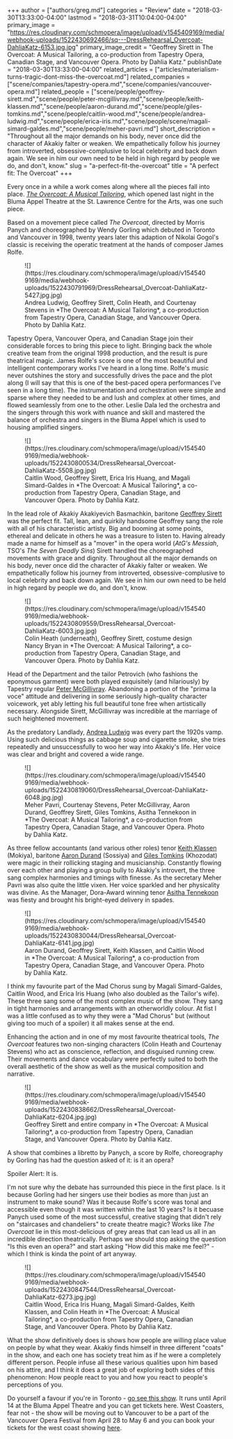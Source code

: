 +++
author = ["authors/greg.md"]
categories = "Review"
date = "2018-03-30T13:33:00-04:00"
lastmod = "2018-03-31T10:04:00-04:00"
primary_image = "https://res.cloudinary.com/schmopera/image/upload/v1545409169/media/webhook-uploads/1522430692466/sq---DressRehearsal_Overcoat-DahliaKatz-6153.jpg.jpg"
primary_image_credit = "Geoffrey Sirett in The Overcoat: A Musical Tailoring, a co-production from Tapestry Opera, Canadian Stage, and Vancouver Opera. Photo by Dahlia Katz."
publishDate = "2018-03-30T13:33:00-04:00"
related_articles = ["articles/materialism-turns-tragic-dont-miss-the-overcoat.md"]
related_companies = ["scene/companies/tapestry-opera.md","scene/companies/vancouver-opera.md"]
related_people = ["scene/people/geoffrey-sirett.md","scene/people/peter-mcgillivray.md","scene/people/keith-klassen.md","scene/people/aaron-durand.md","scene/people/giles-tomkins.md","scene/people/caitlin-wood.md","scene/people/andrea-ludwig.md","scene/people/erica-iris.md","scene/people/scene/magali-simard-galdes.md","scene/people/meher-pavri.md"]
short_description = "Throughout all the major demands on his body, never once did the character of Akakiy falter or weaken. We empathetically follow his journey from introverted, obsessive-complusive to local celebrity and back down again. We see in him our own need to be held in high regard by people we do, and don&#039;t, know."
slug = "a-perfect-fit-the-overcoat"
title = "A perfect fit: The Overcoat"
+++

Every once in a while a work comes along where all the pieces fall into place. [*The Overcoat: A Musical Tailoring*](https://www.canadianstage.com/online/overcoat), which opened last night in the Bluma Appel Theatre at the St. Lawrence Centre for the Arts, was one such piece. 

Based on a movement piece called *The Overcoat*, directed by Morris Panych and choreographed by Wendy Gorling which debuted in Toronto and Vancouver in 1998, twenty years later this adaption of Nikolai Gogol's classic is receiving the operatic treatment at the hands of composer James Rolfe. 

<figure data-type="image">
![](https://res.cloudinary.com/schmopera/image/upload/v1545409169/media/webhook-uploads/1522430791969/DressRehearsal_Overcoat-DahliaKatz-5427.jpg.jpg)
<figcaption>Andrea Ludwig, Geoffrey Sirett, Colin Heath, and Courtenay Stevens in *The Overcoat: A Musical Tailoring*, a co-production from Tapestry Opera, Canadian Stage, and Vancouver Opera. Photo by Dahlia Katz.</figcaption>
</figure>

Tapestry Opera, Vancouver Opera, and Canadian Stage join their considerable forces to bring this piece to light. Bringing back the whole creative team from the original 1998 production, and the result is pure theatrical magic. James Rolfe's score is one of the most beautiful and intelligent contemporary works I've heard in a long time. Rolfe's music never outshines the story and successfully drives the pace and the plot along (I will say that this is one of the best-paced opera performances I've seen in a long time). The instrumentation and orchestration were simple and sparse where they needed to be and lush and complex at other times, and flowed seamlessly from one to the other. Leslie Dala led the orchestra and the singers through this work with nuance and skill and mastered the balance of orchestra and singers in the Bluma Appel which is used to housing amplified singers. 

<figure data-type="image">
![](https://res.cloudinary.com/schmopera/image/upload/v1545409169/media/webhook-uploads/1522430800534/DressRehearsal_Overcoat-DahliaKatz-5508.jpg.jpg)
<figcaption>Caitlin Wood, Geoffrey Sirett, Erica Iris Huang, and Magali Simard-Galdes in *The Overcoat: A Musical Tailoring*, a co-production from Tapestry Opera, Canadian Stage, and Vancouver Opera. Photo by Dahlia Katz.</figcaption>
</figure>

In the lead role of Akakiy Akakiyevich Basmachkin, baritone [Geoffrey Sirett](/scene/people/geoffrey-sirett/) was the perfect fit. Tall, lean, and quirkily handsome Geoffrey sang the role with all of his characteristic artisty. Big and booming at some points, ethereal and delicate in others he was a treasure to listen to. Having already made a name for himself as a "mover" in the opera world (*AtG's Messiah*, TSO's *The Seven Deadly Sins*) Sirett handled the choreographed movements with grace and dignity. Throughout all the major demands on his body, never once did the character of Akakiy falter or weaken. We empathetically follow his journey from introverted, obsessive-complusive to local celebrity and back down again. We see in him our own need to be held in high regard by people we do, and don't, know.

<figure data-type="image">
![](https://res.cloudinary.com/schmopera/image/upload/v1545409169/media/webhook-uploads/1522430809559/DressRehearsal_Overcoat-DahliaKatz-6003.jpg.jpg)
<figcaption>Colin Heath (underneath), Geoffrey Sirett, costume design Nancy Bryan in *The Overcoat: A Musical Tailoring*, a co-production from Tapestry Opera, Canadian Stage, and Vancouver Opera. Photo by Dahlia Katz.</figcaption>
</figure>

Head of the Department and the tailor Petrovich (who fashions the eponymous garment) were both played exquisitely (and hilariously) by Tapestry regular [Peter McGillivray](/talking-with-singers-peter-mcgillivray/). Abandoning a portion of the "prima la voce" attitude and delivering in some seriously high-quality character voicework, yet ably letting his full beautiful tone free when artistically necessary. Alongside Sirett, McGillivray was incredible at the marriage of such heightened movement. 

As the predatory Landlady, [Andrea Ludwig](/scene/people/andrea-ludwig/) was every part the 1920s vamp. Using such delicious things as cabbage soup and cigarette smoke, she tries repeatedly and unsuccessfully to woo her way into Akakiy's life. Her voice was clear and bright and covered a wide range.

<figure data-type="image">
![](https://res.cloudinary.com/schmopera/image/upload/v1545409169/media/webhook-uploads/1522430819060/DressRehearsal_Overcoat-DahliaKatz-6048.jpg.jpg)
<figcaption>Meher Pavri, Courtenay Stevens, Peter McGillivray, Aaron Durand, Geoffrey Sirett, Giles Tomkins, Asitha Tennekoon in *The Overcoat: A Musical Tailoring*, a co-production from Tapestry Opera, Canadian Stage, and Vancouver Opera. Photo by Dahlia Katz.</figcaption>
</figure>

As three fellow accountants (and various other roles) tenor [Keith Klassen](/scene/people/keith-klassen/) (Mokiya), baritone [Aaron Durand](/scene/people/aaron-durand/) (Sossiya) and [Giles Tomkins](/scene/people/giles-tomkins/) (Khozodat) were magic in their rollicking staging and musicianship. Constantly flowing over each other and playing a group bully to Akakiy's introvert, the three sang complex harmonies and timings with finesse. As the secretary Meher Pavri was also quite the little vixen. Her voice sparkled and her physicality was divine. As the Manager, Dora-Award winning tenor [Asitha Tennekoon](/scene/people/asitha-tennekoon/) was fiesty and brought his bright-eyed delivery in spades. 

<figure data-type="image">
![](https://res.cloudinary.com/schmopera/image/upload/v1545409169/media/webhook-uploads/1522430830044/DressRehearsal_Overcoat-DahliaKatz-6141.jpg.jpg)
<figcaption>Aaron Durand, Geoffrey Sirett, Keith Klassen, and Caitlin Wood in *The Overcoat: A Musical Tailoring*, a co-production from Tapestry Opera, Canadian Stage, and Vancouver Opera. Photo by Dahlia Katz.</figcaption>
</figure>

I think my favourite part of the Mad Chorus sung by Magali Simard-Galdes, Caitlin Wood, and Erica Iris Huang (who also doubled as the Tailor's wife). These three sang some of the most complex music of the show. They sang in tight harmonies and arrangements with an otherworldly colour. At fist I was a little confused as to why they were a "Mad Chorus" but (without giving too much of a spoiler) it all makes sense at the end. 

Enhancing the action and in one of my most favourite theatrical tools, *The Overcoat* features two non-singing characters (Colin Heath and Courtenay Stevens) who act as conscience, reflection, and disguised running crew. Their movements and dance vocabulary were perfectly suited to both the overall aesthetic of the show as well as the musical composition and narrative.

<figure data-type="image">
![](https://res.cloudinary.com/schmopera/image/upload/v1545409169/media/webhook-uploads/1522430838662/DressRehearsal_Overcoat-DahliaKatz-6204.jpg.jpg)
<figcaption>Geoffrey Sirett and entire company in *The Overcoat: A Musical Tailoring*, a co-production from Tapestry Opera, Canadian Stage, and Vancouver Opera. Photo by Dahlia Katz.</figcaption>
</figure>

A show that combines a libretto by Panych, a score by Rolfe, choreography by Gorling has had the question asked of it: is it an opera? 

Spoiler Alert: It is. 

I'm not sure why the debate has surrounded this piece in the first place. Is it because Gorling had her singers use their bodies as more than just an instrument to make sound? Was it because Rolfe's score was tonal and accessible even though it was written within the last 10 years? Is it becuase Panych used some of the most successful, creative staging that didn't rely on "staircases and chandeliers" to create theatre magic? Works like *The Overcoat* lie in this most-delicious of grey areas that can lead us all in an incredible direction theatrically. Perhaps we should stop asking the question "Is this even an opera?" and start asking "How did this make me feel?" - which I think is kinda the point of art anyway. 

<figure data-type="image">
![](https://res.cloudinary.com/schmopera/image/upload/v1545409169/media/webhook-uploads/1522430847544/DressRehearsal_Overcoat-DahliaKatz-6273.jpg.jpg)
<figcaption>Caitlin Wood, Erica Iris Huang, Magali Simard-Galdes, Keith Klassen, and Colin Heath in *The Overcoat: A Musical Tailoring*, a co-production from Tapestry Opera, Canadian Stage, and Vancouver Opera. Photo by Dahlia Katz.</figcaption>
</figure>

What the show definitively does is shows how people are willing place value on people by what they wear. Akakiy finds himself in three different "coats" in the show, and each one has society treat him as if he were a completely different person. People infuse all these various qualities upon him based on his attire, and I think it does a great job of exploring both sides of this phenomenon: How people react to you and how you react to people's perceptions of you. 

Do yourself a favour if you're in Toronto - [go see this show](https://www.canadianstage.com/online/overcoat). It runs until April 14 at the Bluma Appel Theatre and you can get tickets here. West Coasters, fear not - the show will be moving out to Vancouver to be a part of the Vancouver Opera Festival from April 28 to May 6 and you can book your tickets for the west coast showing [here](http://tickets.vancouveropera.ca/single/EventListing.aspx).
